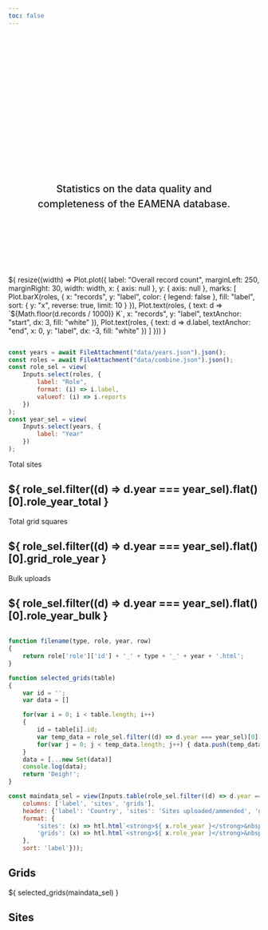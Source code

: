 ```yaml
---
toc: false
---
```


<style>

.hero {
  display: flex;
  flex-direction: column;
  align-items: center;
  font-family: var(--sans-serif);
  margin: 4rem 0 8rem;
  text-wrap: balance;
  text-align: center;
}

.hero h1 {
  margin: 2rem 0;
  max-width: none;
  font-size: 14vw;
  font-weight: 900;
  line-height: 1;
  background: linear-gradient(30deg, var(--theme-foreground-focus), currentColor);
  -webkit-background-clip: text;
  -webkit-text-fill-color: transparent;
  background-clip: text;
}

.hero h2 {
  margin: 0;
  max-width: 34em;
  font-size: 20px;
  font-style: initial;
  font-weight: 500;
  line-height: 1.5;
  color: var(--theme-foreground-muted);
}

.nocheckbox td:nth-child(1), .nocheckbox th:nth-child(1) {
  display: none;
}
.nocheckbox td:nth-child(2), .nocheckbox th:nth-child(2) {
  padding-left: 0px;
}

@media (min-width: 640px) {
  .hero h1 {
    font-size: 90px;
  }
}

</style>

<div class="hero">
  <h1>EAMENA Stats</h1>
  <h2>Statistics on the data quality and completeness of the EAMENA database.</h2>
</div>

  <div class="card">${
    resize((width) => Plot.plot({
	label: "Overall record count",
	marginLeft: 250,
	marginRight: 30,
	width: width,
	x: { axis: null },
	y: { axis: null },
	marks: [
		Plot.barX(roles, {
			x: "records",
			y: "label",
			color: { legend: false },
			fill: "label",
			sort: { y: "x", reverse: true, limit: 10 }
		}),
		Plot.text(roles, {
			text: d => `${Math.floor(d.records / 1000)} K`,
			x: "records",
			y: "label",
			textAnchor: "start",
			dx: 3,
			fill: "white"
		}),
		Plot.text(roles, {
			text: d => d.label,
			textAnchor: "end",
			x: 0,
			y: "label",
			dx: -3,
			fill: "white"
		})
	]
    }))
  }</div>

```js

const years = await FileAttachment("data/years.json").json();
const roles = await FileAttachment("data/combine.json").json();
const role_sel = view(
	Inputs.select(roles, {
		label: "Role",
		format: (i) => i.label,
		valueof: (i) => i.reports
	})
);
const year_sel = view(
	Inputs.select(years, {
		label: "Year"
	})
);

```

<div class="grid grid-cols-3">
  <div class="card">
	<p> Total sites </p>
	<h2> ${ role_sel.filter((d) => d.year === year_sel).flat()[0].role_year_total } </h2>
  </div>
  <div class="card">
	<p> Total grid squares </p>
	<h2> ${ role_sel.filter((d) => d.year === year_sel).flat()[0].grid_role_year } </h2>
  </div>
  <div class="card">
	<p> Bulk uploads </p>
	<h2> ${ role_sel.filter((d) => d.year === year_sel).flat()[0].role_year_bulk } </h2>
  </div>
</div>

```js

function filename(type, role, year, row)
{
	return role['role']['id'] + '_' + type + '_' + year + '.html';
}

function selected_grids(table)
{
	var id = '';
	var data = []

	for(var i = 0; i < table.length; i++)
	{
		id = table[i].id;
		var temp_data = role_sel.filter((d) => d.year === year_sel)[0]['country_role_year'][id]['grids'];
		for(var j = 0; j < temp_data.length; j++) { data.push(temp_data[j]); }
	}
	data = [...new Set(data)]
	console.log(data);
	return 'Deigh!';
}

const maindata_sel = view(Inputs.table(role_sel.filter((d) => d.year === year_sel).map((d) => d.countries).flat().filter((d) => d.sites.role_year > 0), {
	columns: ['label', 'sites', 'grids'],
	header: {'label': 'Country', 'sites': 'Sites uploaded/ammended', 'grids': 'Grid squares covered'},
	format: {
		'sites': (x) => htl.html`<strong>${ x.role_year }</strong>&nbsp;<a href="${ filename('sites', role_sel.filter((y) => y.year === year_sel).flat()[0], year_sel, '') }">View all</a>`,
		'grids': (x) => htl.html`<strong>${ x.role_year }</strong>&nbsp;<a href="${ filename('grids', role_sel.filter((y) => y.year === year_sel).flat()[0], year_sel, '') }">View all</a>`
	},
	sort: 'label'}));

```
<div class="grid grid-cols-2">
<div class="card"> <h2>Grids</h2> ${ selected_grids(maindata_sel) } </div>
<div class="card"> <h2>Sites</h2> </div>
</div>
